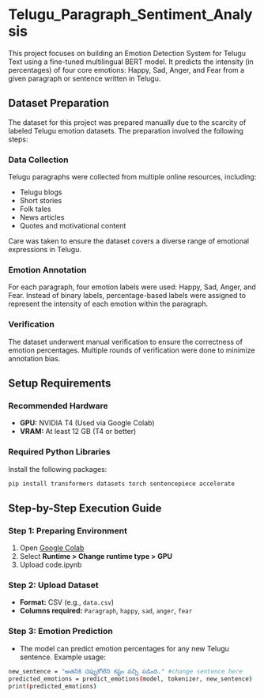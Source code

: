 # Telugu_Paragraph_Sentiment_Analysis

This project focuses on building an Emotion Detection System for Telugu Text using a fine-tuned multilingual BERT model. It predicts the intensity (in percentages) of four core emotions: Happy, Sad, Anger, and Fear from a given paragraph or sentence written in Telugu.

## Dataset Preparation

The dataset for this project was prepared manually due to the scarcity of labeled Telugu emotion datasets. The preparation involved the following steps:

### Data Collection
Telugu paragraphs were collected from multiple online resources, including:
- Telugu blogs
- Short stories
- Folk tales
- News articles
- Quotes and motivational content

Care was taken to ensure the dataset covers a diverse range of emotional expressions in Telugu.

### Emotion Annotation
For each paragraph, four emotion labels were used: Happy, Sad, Anger, and Fear. Instead of binary labels, percentage-based labels were assigned to represent the intensity of each emotion within the paragraph.


### Verification
The dataset underwent manual verification to ensure the correctness of emotion percentages. Multiple rounds of verification were done to minimize annotation bias.

## Setup Requirements
### Recommended Hardware
- **GPU:** NVIDIA T4 (Used via Google Colab)
- **VRAM:** At least 12 GB (T4 or better)

### Required Python Libraries
Install the following packages:
```bash
pip install transformers datasets torch sentencepiece accelerate 
```
## Step-by-Step Execution Guide

### Step 1: Preparing Environment
1. Open [Google Colab](https://colab.research.google.com)
2. Select **Runtime > Change runtime type > GPU**
3. Upload code.ipynb 

### Step 2: Upload Dataset
- **Format:** CSV (e.g., `data.csv`)
- **Columns required:** `Paragraph`, `happy`, `sad`, `anger`, `fear`

### Step 3: Emotion Prediction
- The model can predict emotion percentages for any new Telugu sentence.
Example usage:
```bash
new_sentence = "అతనికి చెప్పుకోలేని కష్టం వచ్చి పడింది." #change sentence here
predicted_emotions = predict_emotions(model, tokenizer, new_sentence)
print(predicted_emotions)
```
